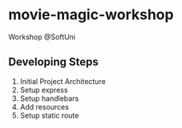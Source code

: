 # movie-magic-workshop
Workshop @SoftUni

## Developing Steps
1. Initial Project Architecture
2. Setup express
3. Setup handlebars
4. Add resources
5. Setup static route